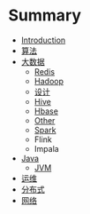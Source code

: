 # Summary

* [Introduction](README.md)
* [算法](算法.md)
* [大数据](da-shu-ju.md)
  * [Redis](bigdata/redis.md)
  * [Hadoop](bigdata/hadoop.md)
  * [设计](bigdata/she-ji.md)
  * [Hive](bigdata/hive.md)
  * [Hbase](bigdata/hbase.md)
  * [Other](bigdata/other.md)
  * [Spark](bigdata/spark.md)
  * Flink
  * Impala
* [Java](java.md)
  * [JVM](java/jvm.md)
* [运维](yun-wei.md)
* [分布式](fen-bu-shi.md)
* [网络](wang-luo.md)


